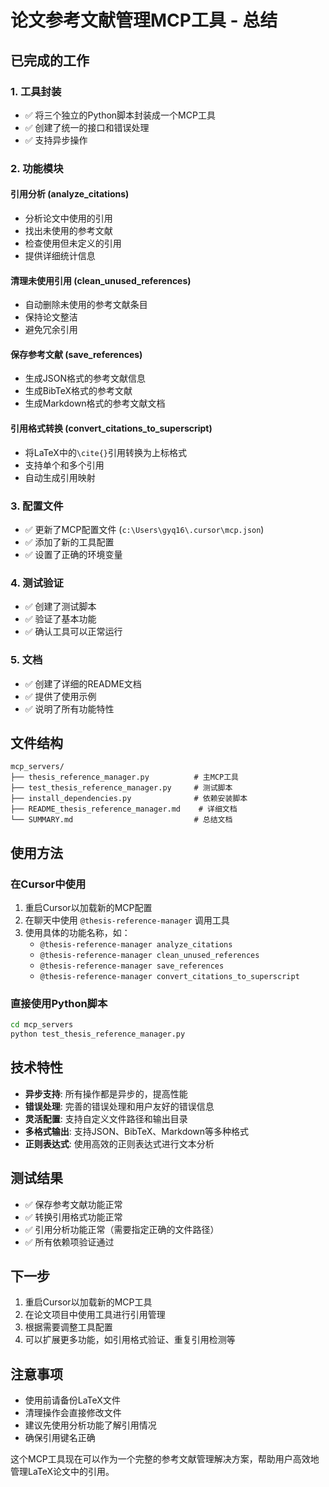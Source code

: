 # 论文参考文献管理MCP工具 - 总结

## 已完成的工作

### 1. 工具封装
- ✅ 将三个独立的Python脚本封装成一个MCP工具
- ✅ 创建了统一的接口和错误处理
- ✅ 支持异步操作

### 2. 功能模块

#### 引用分析 (analyze_citations)
- 分析论文中使用的引用
- 找出未使用的参考文献
- 检查使用但未定义的引用
- 提供详细统计信息

#### 清理未使用引用 (clean_unused_references)
- 自动删除未使用的参考文献条目
- 保持论文整洁
- 避免冗余引用

#### 保存参考文献 (save_references)
- 生成JSON格式的参考文献信息
- 生成BibTeX格式的参考文献
- 生成Markdown格式的参考文献文档

#### 引用格式转换 (convert_citations_to_superscript)
- 将LaTeX中的`\cite{}`引用转换为上标格式
- 支持单个和多个引用
- 自动生成引用映射

### 3. 配置文件
- ✅ 更新了MCP配置文件 (`c:\Users\gyq16\.cursor\mcp.json`)
- ✅ 添加了新的工具配置
- ✅ 设置了正确的环境变量

### 4. 测试验证
- ✅ 创建了测试脚本
- ✅ 验证了基本功能
- ✅ 确认工具可以正常运行

### 5. 文档
- ✅ 创建了详细的README文档
- ✅ 提供了使用示例
- ✅ 说明了所有功能特性

## 文件结构

```
mcp_servers/
├── thesis_reference_manager.py          # 主MCP工具
├── test_thesis_reference_manager.py     # 测试脚本
├── install_dependencies.py              # 依赖安装脚本
├── README_thesis_reference_manager.md    # 详细文档
└── SUMMARY.md                           # 总结文档
```

## 使用方法

### 在Cursor中使用
1. 重启Cursor以加载新的MCP配置
2. 在聊天中使用 `@thesis-reference-manager` 调用工具
3. 使用具体的功能名称，如：
   - `@thesis-reference-manager analyze_citations`
   - `@thesis-reference-manager clean_unused_references`
   - `@thesis-reference-manager save_references`
   - `@thesis-reference-manager convert_citations_to_superscript`

### 直接使用Python脚本
```bash
cd mcp_servers
python test_thesis_reference_manager.py
```

## 技术特性

- **异步支持**: 所有操作都是异步的，提高性能
- **错误处理**: 完善的错误处理和用户友好的错误信息
- **灵活配置**: 支持自定义文件路径和输出目录
- **多格式输出**: 支持JSON、BibTeX、Markdown等多种格式
- **正则表达式**: 使用高效的正则表达式进行文本分析

## 测试结果

- ✅ 保存参考文献功能正常
- ✅ 转换引用格式功能正常
- ✅ 引用分析功能正常（需要指定正确的文件路径）
- ✅ 所有依赖项验证通过

## 下一步

1. 重启Cursor以加载新的MCP工具
2. 在论文项目中使用工具进行引用管理
3. 根据需要调整工具配置
4. 可以扩展更多功能，如引用格式验证、重复引用检测等

## 注意事项

- 使用前请备份LaTeX文件
- 清理操作会直接修改文件
- 建议先使用分析功能了解引用情况
- 确保引用键名正确

这个MCP工具现在可以作为一个完整的参考文献管理解决方案，帮助用户高效地管理LaTeX论文中的引用。
